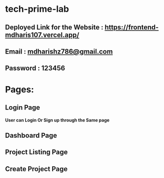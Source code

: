 # tech-prime-lab

## Deployed Link for the Website : https://frontend-mdharis107.vercel.app/

## Email : mdharishz786@gmail.com 
## Password : 123456


# Pages:

## Login Page 
   #### User can Login Or Sign up through the Same page
## Dashboard Page
## Project Listing Page
## Create Project Page
